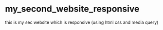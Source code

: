 # my_second_website_responsive
this is my sec website which is responsive (using html css and media query)
